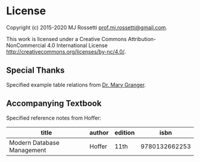 # License

Copyright (c) 2015-2020 MJ Rossetti <prof.mj.rossetti@gmail.com>.

This work is licensed under a Creative Commons Attribution-NonCommercial 4.0 International License <http://creativecommons.org/licenses/by-nc/4.0/>.

## Special Thanks

Specified example table relations from [Dr. Mary Granger](mailto:granger@gwu.edu).

## Accompanying Textbook

Specified reference notes from Hoffer:

title | author | edition | isbn
--- | --- | --- | ---
Modern Database Management | Hoffer | 11th | 9780132662253
